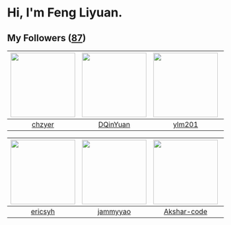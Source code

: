 # Hi, I'm Feng Liyuan.

## My Followers ([87](https://github.com/SunRunAway?tab=followers))

| <img src="https://avatars.githubusercontent.com/u/1464115?v=4" width="150" height="150" /> | <img src="https://avatars.githubusercontent.com/u/23725000?v=4" width="150" height="150" /> | <img src="https://avatars.githubusercontent.com/u/588162?v=4" width="150" height="150" /> | <img src="https://avatars.githubusercontent.com/u/7368838?v=4" width="150" height="150" /> |
| :----------------------------------------------------------------------------------------: | :-----------------------------------------------------------------------------------------: | :---------------------------------------------------------------------------------------: | :----------------------------------------------------------------------------------------: |
|                             [chzyer](https://github.com/chzyer)                            |                           [DQinYuan](https://github.com/DQinYuan)                           |                            [ylm201](https://github.com/ylm201)                            |                        [tangjun1990](https://github.com/tangjun1990)                       |

| <img src="https://avatars.githubusercontent.com/u/10498732?v=4" width="150" height="150" /> | <img src="https://avatars.githubusercontent.com/u/38520451?v=4" width="150" height="150" /> | <img src="https://avatars.githubusercontent.com/u/59618640?v=4" width="150" height="150" /> | <img src="https://avatars.githubusercontent.com/u/20949383?v=4" width="150" height="150" /> |
| :-----------------------------------------------------------------------------------------: | :-----------------------------------------------------------------------------------------: | :-----------------------------------------------------------------------------------------: | :-----------------------------------------------------------------------------------------: |
|                            [ericsyh](https://github.com/ericsyh)                            |                           [jammyyao](https://github.com/jammyyao)                           |                        [Akshar-code](https://github.com/Akshar-code)                        |                           [Sixzeroo](https://github.com/Sixzeroo)                           |